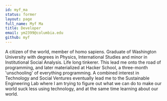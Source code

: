 ```yaml
---
id: myf_ma
status: former
layout: page
full_name: Myf Ma
title: Developer
email: ym2399@columbia.edu
github: myf
---
```

A citizen of the world, member of homo sapiens. Graduate of Washington University with degrees in Physics, International Studies and minor in Institutional Social Analysis. Life long tinkerer. This lead me onto the road of programming, and later materialized at Hacker School, a three-month 'unschooling' of everything programming. A combined interest in Technology and Social Ventures eventually lead me to the Sustainable Engineering Lab where I am trying to figure out what we can do to make our world suck less using technology, and at the same time learning about our world.
